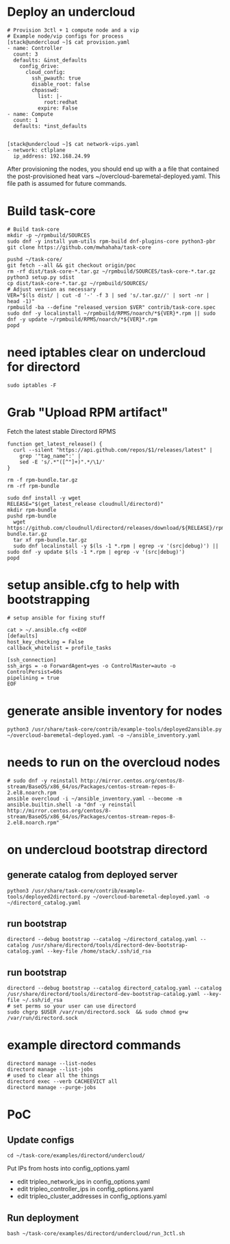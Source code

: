 # Deploy an undercloud
```
# Provision 3ctl + 1 compute node and a vip
# Example node/vip configs for process
[stack@undercloud ~]$ cat provision.yaml
- name: Controller
  count: 3
  defaults: &inst_defaults
    config_drive:
      cloud_config:
        ssh_pwauth: true
        disable_root: false
        chpasswd:
          list: |-
            root:redhat
          expire: False
- name: Compute
  count: 1
  defaults: *inst_defaults


[stack@undercloud ~]$ cat network-vips.yaml
- network: ctlplane
  ip_address: 192.168.24.99
```

After provisioning the nodes, you should end up with a a file that contained
the post-provisioned heat vars ~/overcloud-baremetal-deployed.yaml. This file
path is assumed for future commands.

# Build task-core
```
# Build task-core
mkdir -p ~/rpmbuild/SOURCES
sudo dnf -y install yum-utils rpm-build dnf-plugins-core python3-pbr
git clone https://github.com/mwhahaha/task-core

pushd ~/task-core/
git fetch --all && git checkout origin/poc
rm -rf dist/task-core-*.tar.gz ~/rpmbuild/SOURCES/task-core-*.tar.gz
python3 setup.py sdist
cp dist/task-core-*.tar.gz ~/rpmbuild/SOURCES/
# Adjust version as necessary
VER="$(ls dist/ | cut -d '-' -f 3 | sed 's/.tar.gz//' | sort -nr | head -1)"
rpmbuild -ba --define "released_version $VER" contrib/task-core.spec
sudo dnf -y localinstall ~/rpmbuild/RPMS/noarch/*${VER}*.rpm || sudo dnf -y update ~/rpmbuild/RPMS/noarch/*${VER}*.rpm
popd
```

# need iptables clear on undercloud for directord
```
sudo iptables -F
```
# Grab "Upload RPM artifact"

Fetch the latest stable Directord RPMS
``` shell
function get_latest_release() {
  curl --silent "https://api.github.com/repos/$1/releases/latest" |
    grep '"tag_name":' |
    sed -E 's/.*"([^"]+)".*/\1/'
}

rm -f rpm-bundle.tar.gz
rm -rf rpm-bundle

sudo dnf install -y wget
RELEASE="$(get_latest_release cloudnull/directord)"
mkdir rpm-bundle
pushd rpm-bundle
  wget https://github.com/cloudnull/directord/releases/download/${RELEASE}/rpm-bundle.tar.gz
  tar xf rpm-bundle.tar.gz
  sudo dnf localinstall -y $(ls -1 *.rpm | egrep -v '(src|debug)') || sudo dnf -y update $(ls -1 *.rpm | egrep -v '(src|debug)')
popd
```

# setup ansible.cfg to help with bootstrapping
```
# setup ansible for fixing stuff

cat > ~/.ansible.cfg <<EOF
[defaults]
host_key_checking = False
callback_whitelist = profile_tasks

[ssh_connection]
ssh_args = -o ForwardAgent=yes -o ControlMaster=auto -o ControlPersist=60s
pipelining = true
EOF
```

# generate ansible inventory for nodes
```
python3 /usr/share/task-core/contrib/example-tools/deployed2ansible.py ~/overcloud-baremetal-deployed.yaml -o ~/ansible_inventory.yaml
```
# needs to run on the overcloud nodes
```
# sudo dnf -y reinstall http://mirror.centos.org/centos/8-stream/BaseOS/x86_64/os/Packages/centos-stream-repos-8-2.el8.noarch.rpm
ansible overcloud -i ~/ansible_inventory.yaml --become -m ansible.builtin.shell -a "dnf -y reinstall http://mirror.centos.org/centos/8-stream/BaseOS/x86_64/os/Packages/centos-stream-repos-8-2.el8.noarch.rpm"
```

# on undercloud bootstrap directord

## generate catalog from deployed server
```
python3 /usr/share/task-core/contrib/example-tools/deployed2directord.py ~/overcloud-baremetal-deployed.yaml -o ~/directord_catalog.yaml
```

## run bootstrap
```
directord --debug bootstrap --catalog ~/directord_catalog.yaml --catalog /usr/share/directord/tools/directord-dev-bootstrap-catalog.yaml --key-file /home/stack/.ssh/id_rsa
```

## run bootstrap
````
directord --debug bootstrap --catalog directord_catalog.yaml --catalog /usr/share/directord/tools/directord-dev-bootstrap-catalog.yaml --key-file ~/.ssh/id_rsa
# set perms so your user can use directord
sudo chgrp $USER /var/run/directord.sock  && sudo chmod g+w /var/run/directord.sock
````

# example directord commands
```
directord manage --list-nodes
directord manage --list-jobs
# used to clear all the things
directord exec --verb CACHEEVICT all
directord manage --purge-jobs
```

# PoC

## Update configs
```
cd ~/task-core/examples/directord/undercloud/
```

Put IPs from hosts into config_options.yaml
 - edit tripleo_network_ips in config_options.yaml
 - edit tripleo_controller_ips in config_options.yaml
 - edit tripleo_cluster_addresses in config_options.yaml

## Run deployment
```
bash ~/task-core/examples/directord/undercloud/run_3ctl.sh
```
